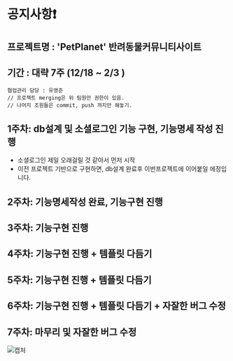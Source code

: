 # 공지사항❗

## 프로젝트명 : 'PetPlanet' 반려동물커뮤니티사이트 
## 기간 : 대략 7주 (12/18 ~ 2/3 )


```
협업관리 담당 : 유영준 
// 프로젝트 merging은 위 팀원만 권한이 있음. 
// 나머지 조원들은 commit, push 까지만 해놓기.
```

## 1주차: db설계 및 소셜로그인 기능 구현, 기능명세 작성 진행 
 - 소셜로그인 제일 오래걸릴 것 같아서 먼저 시작
 - 이전 프로젝트 기반으로 구현하면, db설계 완료후 이번프로젝트에 이어붙일 에정입니다.
    
## 2주차: 기능명세작성 완료, 기능구현 진행 
## 3주차: 기능구현 진행 
## 4주차: 기능구현 진행  + 템플릿 다듬기
## 5주차: 기능구현 진행  + 템플릿 다듬기
## 6주차: 기능구현 진행  + 템플릿 다듬기 + 자잘한 버그 수정
## 7주차: 마무리 및 자잘한 버그 수정


![캡처](https://github.com/second-project-team/project_team4/assets/143607484/59e92773-efe2-4199-bad0-f3c55dce5f0c)
